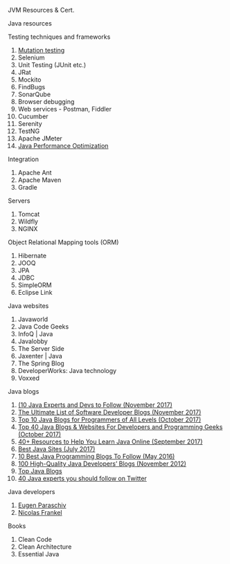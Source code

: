 JVM Resources & Cert.

Java resources




Testing techniques and frameworks
1. [Mutation testing](https://en.wikipedia.org/wiki/Mutation_testing)
2. Selenium
3. Unit Testing (JUnit etc.)
4. JRat
5. Mockito
6. FindBugs
7. SonarQube
8. Browser debugging
9. Web services - Postman, Fiddler
10. Cucumber 
11. Serenity
12. TestNG
13. Apache JMeter
14. [Java Performance Optimization](https://dzone.com/refcardz/java-performance-optimization)



Integration 
1. Apache Ant 
2. Apache Maven 
3. Gradle



Servers
1. Tomcat
2. Wildfly
3. NGINX



Object Relational Mapping tools (ORM)
1. Hibernate
2. JOOQ
3. JPA
4. JDBC
5. SimpleORM
6. Eclipse Link




Java websites
1. Javaworld
2. Java Code Geeks
3. InfoQ | Java
4. Javalobby
5. The Server Side
6. Jaxenter | Java
7. The Spring Blog
8. DeveloperWorks: Java technology
9. Voxxed



Java blogs
1. [(10 Java Experts and Devs to Follow (November 2017)](https://dzone.com/articles/10-java-experts-and-developers-to-follow-on-social)
2. [The Ultimate List of Software Developer Blogs (November 2017)](https://simpleprogrammer.com/2017/11/01/ultimate-list-software-developer-blogs#a8)
3. [Top 10 Java Blogs for Programmers of All Levels (October 2017)](https://stackify.com/java-blogs-for-programmers-of-all-levels/)
4. [Top 40 Java Blogs & Websites For Developers and Programming Geeks (October 2017)](https://blog.feedspot.com/java_blogs/)
5. [40+ Resources to Help You Learn Java Online (September 2017)](https://www.simplilearn.com/resources-to-learn-java-programming-article)
6. [Best Java Sites (July 2017)](http://www.baeldung.com/java-blogs)
7. [10 Best Java Programming Blogs To Follow (May 2016)](http://codecondo.com/10-best-java-programming-blogs-to-follow/)
8. [100 High-Quality Java Developers’ Blogs (November 2012)](https://www.programcreek.com/2012/11/top-100-java-developers-blogs/)
9. [Top Java Blogs](https://www.topjavablogs.com/blogs)
10. [40 Java experts you should follow on Twitter](https://techbeacon.com/java-leaders-you-should-follow-twitter)



Java developers
1. [Eugen Paraschiv](http://www.baeldung.com/)
2. [Nicolas Frankel](http://blog.frankel.ch)



Books
1. Clean Code
2. Clean Architecture
3. Essential Java




    
    
    
    
    
    
    
    
    

